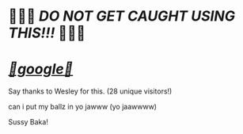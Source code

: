 # 🚫🚫🚫 ***___DO NOT GET CAUGHT USING THIS!!!___*** 🚫🚫🚫

# ***[💖google💖](https://google.com/)***

Say thanks to Wesley for this. (28 unique visitors!)

can i put my ballz in yo jawww (yo jaawwww)

Sussy Baka!
